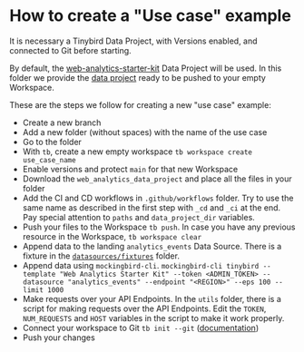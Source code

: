 # How to create a "Use case" example

It is necessary a Tinybird Data Project, with Versions enabled, and connected to Git before starting. 

By default, the [web-analytics-starter-kit](https://github.com/tinybirdco/web-analytics-starter-kit) Data Project will be used. In this folder we provide the [data project](DEVELOPMENT/data_project) ready to be pushed to your empty Workspace.

These are the steps we follow for creating a new "use case" example:

- Create a new branch
- Add a new folder (without spaces) with the name of the use case
- Go to the folder
- With `tb`, create a new empty workspace `tb workspace create use_case_name`
- Enable versions and protect `main` for that new Workspace
- Download the `web_analytics_data_project` and place all the files in your folder
- Add the CI and CD workflows in `.github/workflows` folder. Try to use the same name as described in the first step with `_cd` and `_ci` at the end. Pay special attention to `paths` and `data_project_dir` variables.
- Push your files to the Workspace `tb push`. In case you have any previous resource in the Workspace, `tb workspace clear`
- Append data to the landing `analytics_events` Data Source. There is a fixture in the [`datasources/fixtures`](DEVELOPMENT/data_project/datasources/fixtures) folder.
- Append data using `mockingbird-cli`. `mockingbird-cli tinybird --template "Web Analytics Starter Kit" --token <ADMIN_TOKEN> --datasource "analytics_events" --endpoint "<REGION>" --eps 100 --limit 1000`
- Make requests over your API Endpoints. In the `utils` folder, there is a script for making requests over the API Endpoints. Edit the `TOKEN`, `NUM_REQUESTS` and `HOST` variables in the script to make it work properly.
- Connect your workspace to Git `tb init --git` ([documentation](https://www.tinybird.co/docs/guides/working-with-git.html))
- Push your changes